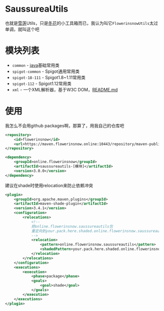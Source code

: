 # SaussureaUtils
也就是[雪莲](https://zh.wikipedia.org/wiki/%E9%9B%AA%E8%8E%B2)Utils，只是[冬花](https://github.com/flowerinsnowdh)的小工具箱而已，我认为叫它`FlowerinsnowUtils`太过单调，就叫这个吧

# 模块列表
- `common` - [java](https://zh.wikipedia.org/wiki/Java)基础常用类
- `spigot-common` - Spigot通用常用类
- `spigot-18-111` - Spigot1.8~1.11常用类
- `spigot-112` - Spigot1.12常用类
- `xml` - 一个XML解析器，基于W3C DOM，[README.md](saussureautils-xml/README.md)

# 使用
我怎么不会用github packages啊，那算了，用我自己的仓库吧
```xml
<repository>
    <id>flowerinsnow</id>
    <url>https://maven.flowerinsnow.online:10443/repository/maven-public/</url>
</repository>
```
```xml
<dependency>
    <groupId>online.flowerinsnow</groupId>
    <artifactId>saussureautils-[模块]</artifactId>
    <version>3.0.0</version>
</dependency>
```
建议在shade时使用relocation来防止依赖冲突
```xml
<plugin>
    <groupId>org.apache.maven.plugins</groupId>
    <artifactId>maven-shade-plugin</artifactId>
    <version>3.4.1</version>
    <configuration>
        <relocations>
            <!--
            把online.flowerinsnow.saussureautils包
            重定向到your.pack.here.shaded.online.flowerinsnow.saussureautils
            -->
            <relocation>
                <pattern>online.flowerinsnow.saussureautils</pattern>
                <shadedPattern>your.pack.here.shaded.online.flowerinsnow.saussureautils</shadedPattern>
            </relocation>
        </relocations>
    </configuration>
    <executions>
        <execution>
            <phase>package</phase>
            <goals>
                <goal>shade</goal>
            </goals>
        </execution>
    </executions>
</plugin>
```